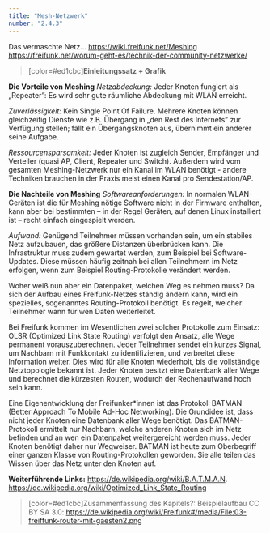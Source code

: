 ```yaml
---
title: "Mesh-Netzwerk"
number: "2.4.3"
---
```


Das vermaschte Netz...
https://wiki.freifunk.net/Meshing
https://freifunk.net/worum-geht-es/technik-der-community-netzwerke/

> [color=#ed1cbc]**Einleitungssatz + Grafik**

**Die Vorteile von Meshing**
*Netzabdeckung:* Jeder Knoten fungiert als „Repeater”: Es wird sehr gute räumliche Abdeckung mit WLAN erreicht.

*Zuverlässigkeit:* Kein Single Point Of Failure. Mehrere Knoten können gleichzeitig Dienste wie z.B. Übergang in „den Rest des Internets” zur Verfügung stellen; fällt ein Übergangsknoten aus, übernimmt ein anderer seine Aufgabe.

*Ressourcensparsamkeit:* Jeder Knoten ist zugleich Sender, Empfänger und Verteiler (quasi AP, Client, Repeater und Switch). Außerdem wird vom gesamten Meshing-Netzwerk nur ein Kanal im WLAN benötigt - andere Techniken brauchen in der Praxis meist einen Kanal pro Sendestation/AP.

**Die Nachteile von Meshing**
*Softwareanforderungen:* In normalen WLAN-Geräten ist die für Meshing nötige Software nicht in der Firmware enthalten, kann aber bei bestimmten – in der Regel Geräten, auf denen Linux installiert ist – recht einfach eingespielt werden.

*Aufwand:* Genügend Teilnehmer müssen vorhanden sein, um ein stabiles Netz aufzubauen, das größere Distanzen überbrücken kann. Die Infrastruktur muss zudem gewartet werden, zum Beispiel bei Software-Updates. Diese müssen häufig zeitnah bei allen Teilnehmern im Netz erfolgen, wenn zum Beispiel Routing-Protokolle verändert werden.

Woher weiß nun aber ein Datenpaket, welchen Weg es nehmen muss? Da sich der Aufbau eines Freifunk-Netzes ständig ändern kann, wird ein spezielles, sogenanntes Routing-Protokoll benötigt. Es regelt, welcher Teilnehmer wann für wen Daten weiterleitet.

Bei Freifunk kommen im Wesentlichen zwei solcher Protokolle zum Einsatz: OLSR (Optimized Link State Routing) verfolgt den Ansatz, alle Wege permanent vorauszuberechnen. Jeder Teilnehmer sendet ein kurzes Signal, um Nachbarn mit Funkkontakt zu identifizieren, und verbreitet diese Information weiter. Dies wird für alle Knoten wiederholt, bis die vollständige Netztopologie bekannt ist. Jeder Knoten besitzt eine Datenbank aller Wege und berechnet die kürzesten Routen, wodurch der Rechenaufwand hoch sein kann.

Eine Eigenentwicklung der Freifunker\*innen ist das Protokoll BATMAN (Better Approach To Mobile Ad-Hoc Networking). Die Grundidee ist, dass nicht jeder Knoten eine Datenbank aller Wege benötigt. Das BATMAN-Protokoll ermittelt nur Nachbarn, welche anderen Knoten sich im Netz befinden und an wen ein Datenpaket weitergereicht werden muss. Jeder Knoten benötigt daher nur Wegweiser. BATMAN ist heute zum Oberbegriff einer ganzen Klasse von Routing-Protokollen geworden. Sie alle teilen das Wissen über das Netz unter den Knoten auf.

**Weiterführende Links:**
https://de.wikipedia.org/wiki/B.A.T.M.A.N.
https://de.wikipedia.org/wiki/Optimized_Link_State_Routing 

> [color=#ed1cbc]Zusammenfassung des Kapitels?:
Beispielaufbau CC BY SA 3.0:
https://de.wikipedia.org/wiki/Freifunk#/media/File:03-freiffunk-router-mit-gaesten2.png